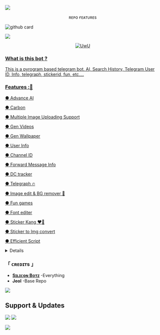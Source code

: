 <img src="https://user-images.githubusercontent.com/73097560/115834477-dbab4500-a447-11eb-908a-139a6edaec5c.gif">

<p align="center">ʀᴇᴘᴏ ғᴇᴀᴛᴜʀᴇs</p>


 ![github card](https://github-readme-stats.vercel.app/api/pin/?username=Silicon-Developer&repo=Multi-Tasking-Bot&theme=dark) 


<img src="https://user-images.githubusercontent.com/73097560/115834477-dbab4500-a447-11eb-908a-139a6edaec5c.gif">

<p align="center">
  <a href="https://github.com/itz-jeoll"><img src="http://readme-typing-svg.herokuapp.com?color=00FF00&center=true&vCenter=true&multiline=false&lines=HI!+THIS+IS+A+MULTI+BOT+WITH+MANY+FEATURES😀;FORK+ME+AND+DEPLOY+NOW;SUPPORT+US+BY+GIVING+A+STAR⭐;Developed+By+Silicon+Developer;Join+Our+Support+Group+For+Help" alt="UwU">
</p>

### What is this bot ?

This is a pyrogram based telegram bot. AI, Search History, Telegram User ID, Info, telegraph, stickerid, fun, etc....

### Features :🚀

● Advance AI

● Carbon

● Multiple Image Uploading Support 

● Gen Videos

● Gen Wallpaper 

● User Info

● Channel ID

● Forward Message Info

● DC tracker

● Telegraph 🔥

● Image edit & BG remover 🤩

● Fun games

● Font editer

● Sticker Kang ❤️‍🔥

● Sticker to Img convert

● Efficient Script 

<details>
<summary><h3>
- <b> ᴅᴇᴘʟᴏʏᴍᴇɴᴛ ᴍᴇᴛʜᴏᴅs </b>
</h3></summary>
<h3 align="center">
    ─「 ᴅᴇᴩʟᴏʏ ᴏɴ ʜᴇʀᴏᴋᴜ 」─
</h3>

<p align="center"><a href="https://heroku.com/deploy?template=https://github.com/Silicon-Developer/Multi-Tasking-Bot">
  <img src="https://www.herokucdn.com/deploy/button.svg" alt="Deploy On Heroku">
</a></p>
<h3 align="center">
    ─「 ᴅᴇᴩʟᴏʏ ᴏɴ ᴋᴏʏᴇʙ 」─
</h3>
<p align="center"><a href="https://app.koyeb.com/deploy?type=git&repository=github.com/Silicon-Developer/Multi-Tasking-Bot&branch=main&name=main">
  <img src="https://www.koyeb.com/static/images/deploy/button.svg" alt="Deploy On Koyeb">
</a></p>
<h3 align="center">
    ─「 ᴅᴇᴩʟᴏʏ ᴏɴ ʀᴀɪʟᴡᴀʏ 」─
</h3>
<p align="center"><a href="https://railway.app/deploy?template=https://github.com/Silicon-Developer/Multi-Tasking-Bot"">
     <img height="45px" src="https://railway.app/button.svg">
</a></p>
<h3 align="center">
    ─「 ᴅᴇᴩʟᴏʏ ᴏɴ ʀᴇɴᴅᴇʀ 」─
</h3>
<p align="center"><a href="https://render.com/deploy?repo=https://github.com/Silicon-Developer/Multi-Tasking-Bot">
<img src="https://render.com/images/deploy-to-render-button.svg" alt="Deploy to Render">
</a></p> 
<h3 align="center">
    ─「 ᴅᴇᴩʟᴏʏ ᴏɴ ᴠᴘs 」─
</h3>
<p>
<pre>
git clone https://github.com/Silicon-Developer/Multi-Tasking-Bot.git
# Install Packages
pip3 install -U -r requirements.txt
Edit info.py with variables as given below then run bot
python3 bot.py
</pre>
</p>
</details>

<h3>「 ᴄʀᴇᴅɪᴛs 」
</h3>

- <b>[Sɪʟɪᴄoɴ Bᴏᴛᴢ](https://t.me/Silicon_Bot_Update)</b> -Everything
- <b>Jeol</b> -Base Repo


<img src="https://user-images.githubusercontent.com/73097560/115834477-dbab4500-a447-11eb-908a-139a6edaec5c.gif">



## Support & Updates 
<a href="https://t.me/Silicon_Botz"><img src="https://img.shields.io/badge/Join-Group%20Support-blue.svg?style=for-the-badge&logo=Telegram"></a> <a href="https://t.me/Silicon_Bot_Update"><img src="https://img.shields.io/badge/Join-Updates%20Channel-blue.svg?style=for-the-badge&logo=Telegram"></a>

<img src="https://user-images.githubusercontent.com/73097560/115834477-dbab4500-a447-11eb-908a-139a6edaec5c.gif">
